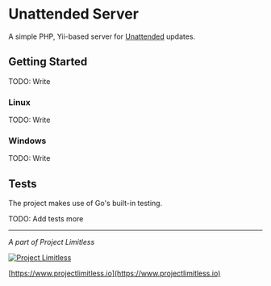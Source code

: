 # Unattended Server

A simple PHP, Yii-based server for [Unattended](https://github.com/ProjectLimitless/Unattended) updates.

## Getting Started

TODO: Write

### Linux

TODO: Write

### Windows

TODO: Write

## Tests

The project makes use of Go's built-in testing.

TODO: Add tests more

---
*A part of Project Limitless*

[![Project Limitless](https://www.donovansolms.com/downloads/projectlimitless.jpg)](https://www.projectlimitless.io)

[https://www.projectlimitless.io](https://www.projectlimitless.io)
